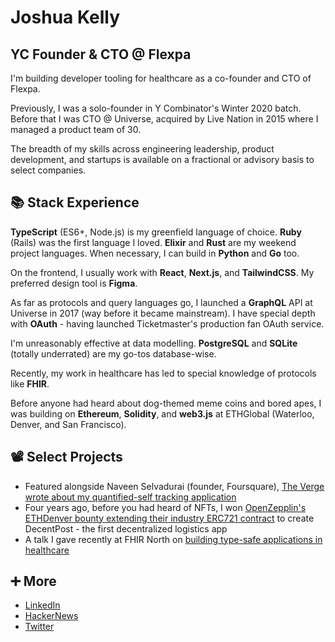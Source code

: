 # Joshua Kelly
## YC Founder & CTO @ Flexpa

I'm building developer tooling for healthcare as a co-founder and CTO of Flexpa.

Previously, I was a solo-founder in Y Combinator's Winter 2020 batch. Before that I was CTO @ Universe, acquired by Live Nation in 2015 where I managed a product team of 30.

The breadth of my skills across engineering leadership, product development, and startups is available on a fractional or advisory basis to select companies.

## 📚 Stack Experience

**TypeScript** (ES6+, Node.js) is my greenfield language of choice. **Ruby** (Rails) was the first language I loved. **Elixir** and **Rust** are my weekend project languages. When necessary, I can build in **Python** and **Go** too.

On the frontend, I usually work with **React**, **Next.js**, and **TailwindCSS**. My preferred design tool is **Figma**.

As far as protocols and query languages go, I launched a **GraphQL** API at Universe in 2017 (way before it became mainstream). I have special depth with **OAuth** - having launched Ticketmaster's production fan OAuth service.

I'm unreasonably effective at data modelling. **PostgreSQL** and **SQLite** (totally underrated) are my go-tos database-wise.

Recently, my work in healthcare has led to special knowledge of protocols like **FHIR**.

Before anyone had heard about dog-themed meme coins and bored apes, I was building on **Ethereum**, **Solidity**, and **web3.js** at ETHGlobal (Waterloo, Denver, and San Francisco).

## 📽️ Select Projects
* Featured alongside Naveen Selvadurai (founder, Foursquare), [The Verge wrote about my quantified-self tracking application](https://www.theverge.com/2013/6/4/4392996/fitness-tracker-data-platforms-launch-giving-users-control)
* Four years ago, before you had heard of NFTs, I won [OpenZepplin's ETHDenver bounty extending their industry ERC721 contract](https://blog.openzeppelin.com/ethdenver-zeppelin-prize-winners-e1ac45778434/) to create DecentPost - the first decentralized logistics app
* A talk I gave recently at FHIR North on [building type-safe applications in healthcare](https://youtu.be/I1YhmOIpaBU)

## ➕ More
* [LinkedIn](https://www.linkedin.com/in/joshua-kelly-444b03150/)
* [HackerNews](https://news.ycombinator.com/user?id=joshuakelly)
* [Twitter](https://twitter.com/jdjkelly)